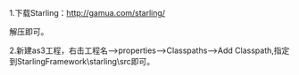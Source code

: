 1.下载Starling：http://gamua.com/starling/

  解压即可。
  
2.新建as3工程，右击工程名-->properties-->Classpaths-->Add Classpath,指定到StarlingFramework\starling\src即可。
